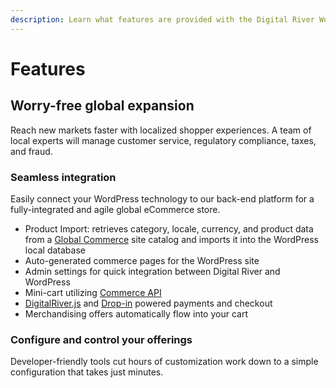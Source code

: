 ```yaml
---
description: Learn what features are provided with the Digital River WordPress Plugin.
---
```


# Features

## ‌Worry-free global expansion

‌Reach new markets faster with localized shopper experiences. A team of local experts will manage customer service, regulatory compliance, taxes, and fraud.‌

### Seamless integration <a href="#seamless-integration" id="seamless-integration"></a>

‌Easily connect your WordPress technology to our back-end platform for a fully-integrated and agile global eCommerce store.‌

* Product Import: retrieves category, locale, currency, and product data from a [Global Commerce](https://docs.digitalriver.com/commerce-api/consumer-browsing-experience-1/global-commerce) site catalog and imports it into the WordPress local database
* Auto-generated commerce pages for the WordPress site
* Admin settings for quick integration between Digital River and WordPress
* Mini-cart utilizing [Commerce API](https://docs.digitalriver.com/commerce-api/)
* [DigitalRiver.js](https://docs.digitalriver.com/commerce-api/payment-integrations-1/digitalriver.js) and [Drop-in](https://docs.digitalriver.com/digital-river-api/payment-integrations-1/drop-in) powered payments and checkout
* Merchandising offers automatically flow into your cart

### Configure and control your offerings <a href="#configure-and-control-your-offerings" id="configure-and-control-your-offerings"></a>

Developer-friendly tools cut hours of customization work down to a simple configuration that takes just minutes.‌
